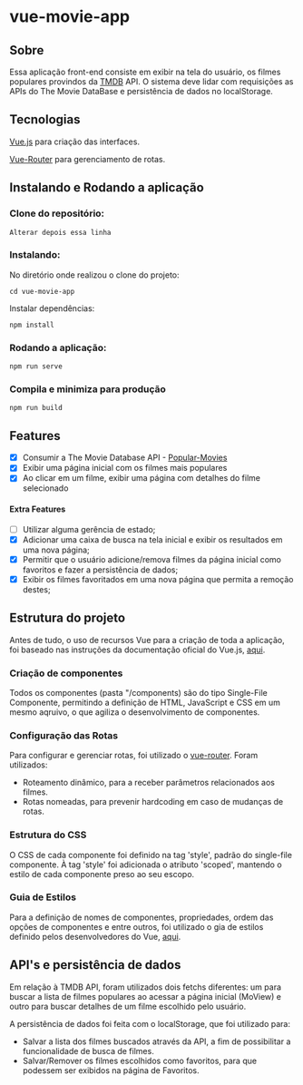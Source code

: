 # vue-movie-app

## Sobre 
Essa aplicação front-end consiste em exibir na tela do usuário, os filmes populares provindos da [TMDB](https://developers.themoviedb.org/3/movies/get-popular-movies) API. O sistema deve lidar com requisições as APIs do The Movie DataBase e persistência de dados no localStorage.

## Tecnologias
[Vue.js](https://vuejs.org/) para criação das interfaces.

[Vue-Router](https://router.vuejs.org/) para gerenciamento de rotas.

## Instalando e Rodando a aplicação 

### Clone do repositório: 
```
Alterar depois essa linha   
```
### Instalando: 
No diretório onde realizou o clone do projeto:

```
cd vue-movie-app
```
Instalar dependências:
```
npm install
```

### Rodando a aplicação:
```
npm run serve
``` 

### Compila e minimiza para produção
```
npm run build
```

## Features
- [x] Consumir a The Movie Database API - [Popular-Movies](https://developers.themoviedb.org/3/movies/get-popular-movies) 
- [x] Exibir uma página inicial com os filmes mais populares
- [x] Ao clicar em um filme, exibir uma página com detalhes do filme selecionado

#### Extra Features
- [ ] Utilizar alguma gerência de estado;
- [x] Adicionar uma caixa de busca na tela inicial e exibir os resultados em uma nova página;
- [x] Permitir que o usuário adicione/remova filmes da página inicial como favoritos e fazer a
persistência de dados;
- [x] Exibir os filmes favoritados em uma nova página que permita a remoção destes;

## Estrutura do projeto
Antes de tudo, o uso de recursos Vue para a criação de toda a aplicação, foi baseado nas instruções
da documentação oficial do Vue.js, [aqui]((https://vuejs.org/)).

### Criação de componentes 
Todos os componentes (pasta "/components) são do tipo Single-File Componente, permitindo a definição de HTML, JavaScript e CSS em um mesmo aqruivo, o que agiliza o desenvolvimento de componentes.

### Configuração das Rotas

Para configurar e gerenciar rotas, foi utilizado o [vue-router](https://router.vuejs.org/). Foram utilizados: 
* Roteamento dinâmico, para a receber parâmetros relacionados aos filmes.
* Rotas nomeadas, para prevenir hardcoding em caso de mudanças de rotas.

### Estrutura do CSS

O CSS de cada componente foi definido na tag 'style', padrão do single-file componente. À tag 'style' foi adicionada o atributo 'scoped', mantendo o estilo de cada componente preso ao seu escopo.

### Guia de Estilos

Para a definição de nomes de componentes, propriedades, ordem das opções de componentes e entre outros,
foi utilizado o gia de estilos definido pelos desenvolvedores do Vue, [aqui](https://br.vuejs.org/v2/style-guide/).

## API's e persistência de dados

Em relação à TMDB API, foram utilizados dois fetchs diferentes: um para buscar a lista de filmes populares ao acessar a página inicial (MoView) e outro para buscar detalhes de um filme escolhido pelo usuário. 

A persistência de dados foi feita com o localStorage, que foi utilizado para:
* Salvar a lista dos filmes buscados através da API, a fim de possibilitar a funcionalidade de busca de filmes.
* Salvar/Remover os filmes escolhidos como favoritos, para que podessem ser exibidos na página de Favoritos.

